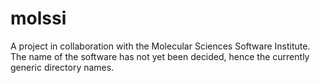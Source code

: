 # molssi
A project in collaboration with the Molecular Sciences Software Institute.
The name of the software has not yet been decided, hence the currently generic
directory names.
